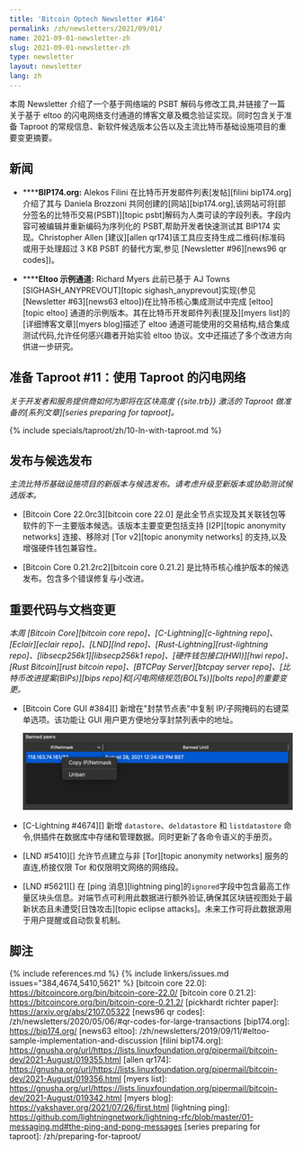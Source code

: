 ```yaml
---
title: 'Bitcoin Optech Newsletter #164'
permalink: /zh/newsletters/2021/09/01/
name: 2021-09-01-newsletter-zh
slug: 2021-09-01-newsletter-zh
type: newsletter
layout: newsletter
lang: zh
---
```

本周 Newsletter 介绍了一个基于网络端的 PSBT 解码与修改工具,并链接了一篇关于基于 eltoo 的闪电网络支付通道的博客文章及概念验证实现。同时包含关于准备 Taproot 的常规信息、新软件候选版本公告以及主流比特币基础设施项目的重要变更摘要。

## 新闻

- **<!--bip174-org-->****BIP174.org:** Alekos Filini 在比特币开发邮件列表[发帖][filini bip174.org]介绍了其与 Daniela Brozzoni 共同创建的[网站][bip174.org],该网站可将[部分签名的比特币交易(PSBT)][topic psbt]解码为人类可读的字段列表。字段内容可被编辑并重新编码为序列化的 PSBT,帮助开发者快速测试其 BIP174 实现。Christopher Allen [建议][allen qr174]该工具应支持生成二维码(标准码或用于处理超过 3 KB PSBT 的替代方案,参见 [Newsletter #96][news96 qr codes])。

- **<!--eltoo-example-channel-->****Eltoo 示例通道:** Richard Myers 此前已基于 AJ Towns [SIGHASH_ANYPREVOUT][topic sighash_anyprevout]实现(参见 [Newsletter #63][news63 eltoo])在比特币核心集成测试中完成 [eltoo][topic eltoo] 通道的示例版本。其在比特币开发邮件列表[提及][myers list]的[详细博客文章][myers blog]描述了 eltoo 通道可能使用的交易结构,结合集成测试代码,允许任何感兴趣者开始实验 eltoo 协议。文中还描述了多个改进方向供进一步研究。

## 准备 Taproot #11：使用 Taproot 的闪电网络

*关于开发者和服务提供商如何为即将在区块高度 {{site.trb}} 激活的 Taproot 做准备的[系列文章][series preparing for taproot]。*

{% include specials/taproot/zh/10-ln-with-taproot.md %}

## 发布与候选发布

*主流比特币基础设施项目的新版本与候选发布。请考虑升级至新版本或协助测试候选版本。*

- [Bitcoin Core 22.0rc3][bitcoin core 22.0] 是此全节点实现及其关联钱包等软件的下一主要版本候选。该版本主要变更包括支持 [I2P][topic anonymity networks] 连接、移除对 [Tor v2][topic anonymity networks] 的支持,以及增强硬件钱包兼容性。

- [Bitcoin Core 0.21.2rc2][bitcoin core 0.21.2] 是比特币核心维护版本的候选发布。包含多个错误修复与小改进。

## 重要代码与文档变更

*本周 [Bitcoin Core][bitcoin core repo]、[C-Lightning][c-lightning repo]、[Eclair][eclair repo]、[LND][lnd repo]、[Rust-Lightning][rust-lightning repo]、[libsecp256k1][libsecp256k1 repo]、[硬件钱包接口(HWI)][hwi repo]、[Rust Bitcoin][rust bitcoin repo]、[BTCPay Server][btcpay server repo]、[比特币改进提案(BIPs)][bips repo]和[闪电网络规范(BOLTs)][bolts repo]的重要变更。*

- [Bitcoin Core GUI #384][] 新增在"封禁节点表"中复制 IP/子网掩码的右键菜单选项。该功能让 GUI 用户更方便地分享封禁列表中的地址。

  ![GUI 复制 IP/子网掩码的右键菜单选项截图](/img/posts/2021-09-gui-copy-banned-peer.png)

- [C-Lightning #4674][] 新增 `datastore`、`deldatastore` 和 `listdatastore` 命令,供插件在数据库中存储和管理数据。同时更新了各命令语义的手册页。

- [LND #5410][] 允许节点建立与非 [Tor][topic anonymity networks] 服务的直连,桥接仅限 Tor 和仅限明文网络的网络段。

- [LND #5621][] 在 [ping 消息][lightning ping]的`ignored`字段中包含最高工作量区块头信息。对端节点可利用此数据进行额外验证,确保其区块链视图处于最新状态且未遭受[日蚀攻击][topic eclipse attacks]。未来工作可将此数据源用于用户提醒或自动恢复机制。

## 脚注

{% include references.md %}
{% include linkers/issues.md issues="384,4674,5410,5621" %}
[bitcoin core 22.0]: https://bitcoincore.org/bin/bitcoin-core-22.0/
[bitcoin core 0.21.2]: https://bitcoincore.org/bin/bitcoin-core-0.21.2/
[pickhardt richter paper]: https://arxiv.org/abs/2107.05322
[news96 qr codes]: /zh/newsletters/2020/05/06/#qr-codes-for-large-transactions
[bip174.org]: https://bip174.org/
[news63 eltoo]: /zh/newsletters/2019/09/11/#eltoo-sample-implementation-and-discussion
[filini bip174.org]: https://gnusha.org/url/https://lists.linuxfoundation.org/pipermail/bitcoin-dev/2021-August/019355.html
[allen qr174]: https://gnusha.org/url/https://lists.linuxfoundation.org/pipermail/bitcoin-dev/2021-August/019356.html
[myers list]: https://gnusha.org/url/https://lists.linuxfoundation.org/pipermail/bitcoin-dev/2021-August/019342.html
[myers blog]: https://yakshaver.org/2021/07/26/first.html
[lightning ping]: https://github.com/lightningnetwork/lightning-rfc/blob/master/01-messaging.md#the-ping-and-pong-messages
[series preparing for taproot]: /zh/preparing-for-taproot/
